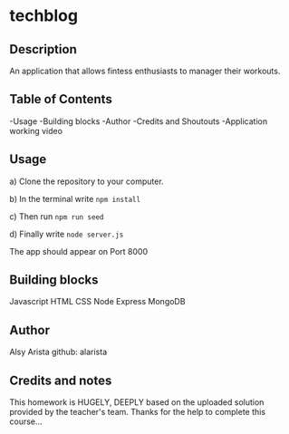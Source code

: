 # techblog

## Description
An application that allows fintess enthusiasts to manager their workouts.

## Table of Contents

-Usage
-Building blocks
-Author
-Credits and Shoutouts
-Application working video

## Usage
a) Clone the repository to your computer.

b) In the terminal write `npm install`

c) Then run `npm run seed`

d) Finally write `node server.js`

The app should appear on Port 8000

## Building blocks 
Javascript
HTML
CSS
Node 
Express
MongoDB

## Author
Alsy Arista
github: alarista

## Credits and notes
This homework is HUGELY, DEEPLY based on the uploaded solution provided by the teacher's team. Thanks for the help to complete this course... 

